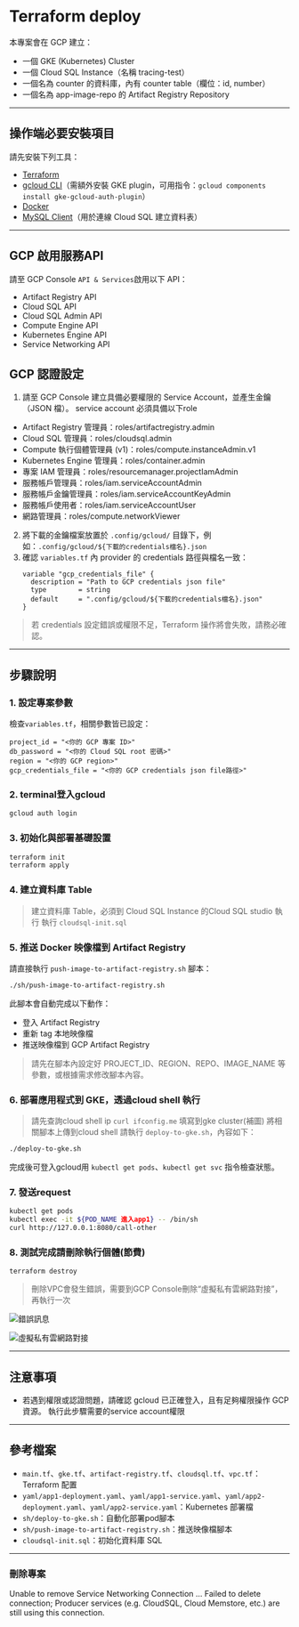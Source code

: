 # Terraform deploy

本專案會在 GCP 建立：
- 一個 GKE (Kubernetes) Cluster
- 一個 Cloud SQL Instance（名稱 tracing-test）
- 一個名為 counter 的資料庫，內有 counter table（欄位：id, number）
- 一個名為 app-image-repo 的 Artifact Registry Repository

---

## 操作端必要安裝項目
請先安裝下列工具：
- [Terraform](https://developer.hashicorp.com/terraform/downloads)
- [gcloud CLI](https://cloud.google.com/sdk/docs/install)（需額外安裝 GKE plugin，可用指令：`gcloud components install gke-gcloud-auth-plugin`）
- [Docker](https://docs.docker.com/get-docker/)
- [MySQL Client](https://dev.mysql.com/downloads/mysql/)（用於連線 Cloud SQL 建立資料表）

---

## GCP 啟用服務API
請至 GCP Console `API & Services`啟用以下 API：
- Artifact Registry API
- Cloud SQL API
- Cloud SQL Admin API
- Compute Engine API
- Kubernetes Engine API
- Service Networking API

## GCP 認證設定
1. 請至 GCP Console 建立具備必要權限的 Service Account，並產生金鑰（JSON 檔）。
service account 必須具備以下role
- Artifact Registry 管理員：roles/artifactregistry.admin
- Cloud SQL 管理員：roles/cloudsql.admin
- Compute 執行個體管理員 (v1)：roles/compute.instanceAdmin.v1
- Kubernetes Engine 管理員：roles/container.admin
- 專案 IAM 管理員：roles/resourcemanager.projectIamAdmin
- 服務帳戶管理員：roles/iam.serviceAccountAdmin
- 服務帳戶金鑰管理員：roles/iam.serviceAccountKeyAdmin
- 服務帳戶使用者：roles/iam.serviceAccountUser
- 網路管理員：roles/compute.networkViewer
2. 將下載的金鑰檔案放置於 `.config/gcloud/` 目錄下，例如：`.config/gcloud/${下載的credentials檔名}.json`
3. 確認 `variables.tf` 內 provider 的 credentials 路徑與檔名一致：
   ```hcl
   variable "gcp_credentials_file" {
     description = "Path to GCP credentials json file"
     type        = string
     default     = ".config/gcloud/${下載的credentials檔名}.json"
   }
   ```

> 若 credentials 設定錯誤或權限不足，Terraform 操作將會失敗，請務必確認。

---

## 步驟說明

### 1. 設定專案參數
檢查`variables.tf`，相關參數皆已設定：
```hcl
project_id = "<你的 GCP 專案 ID>"
db_password = "<你的 Cloud SQL root 密碼>"
region = "<你的 GCP region>"
gcp_credentials_file = "<你的 GCP credentials json file路徑>"
```

### 2. terminal登入gcloud
```bash
gcloud auth login
```
### 3. 初始化與部署基礎設置
```bash
terraform init
terraform apply
```

### 4. 建立資料庫 Table
> 建立資料庫 Table，必須到 Cloud SQL Instance 的Cloud SQL studio 執行
執行 `cloudsql-init.sql` 



### 5. 推送 Docker 映像檔到 Artifact Registry
請直接執行 `push-image-to-artifact-registry.sh` 腳本：
```bash
./sh/push-image-to-artifact-registry.sh
```

此腳本會自動完成以下動作：
- 登入 Artifact Registry
- 重新 tag 本地映像檔
- 推送映像檔到 GCP Artifact Registry

> 請先在腳本內設定好 PROJECT_ID、REGION、REPO、IMAGE_NAME 等參數，或根據需求修改腳本內容。


### 6. 部署應用程式到 GKE，透過cloud shell 執行
> 請先查詢cloud shell ip
`curl ifconfig.me`
>填寫到gke cluster(補圖)
>將相關腳本上傳到cloud shell
請執行 `deploy-to-gke.sh`，內容如下：
```bash
./deploy-to-gke.sh
```

完成後可登入gcloud用 `kubectl get pods`、`kubectl get svc` 指令檢查狀態。

### 7. 發送request
```bash
kubectl get pods
kubectl exec -it ${POD_NAME 進入app1} -- /bin/sh
curl http://127.0.0.1:8080/call-other
```

### 8. 測試完成請刪除執行個體(節費)
```hcl
terraform destroy
```
> 刪除VPC會發生錯誤，需要到GCP Console刪除“虛擬私有雲網路對接”，再執行一次

![錯誤訊息](attachments/Screenshot%202025-05-16%20at%2010.09.51%E2%80%AFPM.png)

![虛擬私有雲網路對接](attachments/Screenshot%202025-05-16%20at%2010.12.19%E2%80%AFPM.png)

---

## 注意事項
- 若遇到權限或認證問題，請確認 gcloud 已正確登入，且有足夠權限操作 GCP 資源。
執行此步驟需要的service account權限

---

## 參考檔案
- `main.tf`、`gke.tf`、`artifact-registry.tf`、`cloudsql.tf`、`vpc.tf`：Terraform 配置
- `yaml/app1-deployment.yaml`、`yaml/app1-service.yaml`、`yaml/app2-deployment.yaml`、`yaml/app2-service.yaml`：Kubernetes 部署檔
- `sh/deploy-to-gke.sh`：自動化部署pod腳本
- `sh/push-image-to-artifact-registry.sh`：推送映像檔腳本
- `cloudsql-init.sql`：初始化資料庫 SQL

---
### 刪除專案
Unable to remove Service Networking Connection ... Failed to delete connection; Producer services (e.g. CloudSQL, Cloud Memstore, etc.) are still using this connection.



